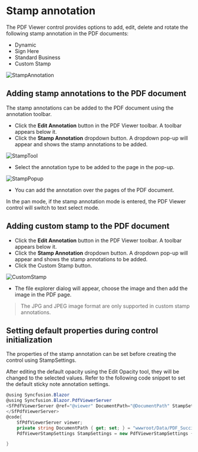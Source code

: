 # Stamp annotation

The PDF Viewer control provides options to add, edit, delete and rotate the following stamp annotation in the PDF documents:

* Dynamic
* Sign Here
* Standard Business
* Custom Stamp

![StampAnnotation](../../pdfviewer/images/stamp_annot.png)

## Adding stamp annotations to the PDF document

The stamp annotations can be added to the PDF document using the annotation toolbar.

* Click the **Edit Annotation** button in the PDF Viewer toolbar. A toolbar appears below it.
* Click the **Stamp Annotation** dropdown button. A dropdown pop-up will appear and shows the stamp annotations to be added.

![StampTool](../../pdfviewer/images/stamp_tool.png)

* Select the annotation type to be added to the page in the pop-up.

![StampPopup](../../pdfviewer/images/selectstamp_annot.png)

* You can add the annotation over the pages of the PDF document.

In the pan mode, if the stamp annotation mode is entered, the PDF Viewer control will switch to text select mode.

## Adding custom stamp to the PDF document

* Click the **Edit Annotation** button in the PDF Viewer toolbar. A toolbar appears below it.
* Click the **Stamp Annotation** dropdown button. A dropdown pop-up will appear and shows the stamp annotations to be added.
* Click the Custom Stamp button.

![CustomStamp](../../pdfviewer/images/customstamp.png)

* The file explorer dialog will appear, choose the image and then add the image in the PDF page.

>The JPG and JPEG image format are only supported in custom stamp annotations.

## Setting default properties during control initialization

The properties of the stamp annotation can be set before creating the control using StampSettings.

After editing the default opacity using the Edit Opacity tool, they will be changed to the selected values.
Refer to the following code snippet to set the default sticky note annotation settings.

```csharp
@using Syncfusion.Blazor
@using Syncfusion.Blazor.PdfViewerServer
<SfPdfViewerServer @ref="@viewer" DocumentPath="@DocumentPath" StampSettings="@StampSettings" >
</SfPdfViewerServer>
@code{
    SfPdfViewerServer viewer;
    private string DocumentPath { get; set; } = "wwwroot/Data/PDF_Succinctly.pdf";
    PdfViewerStampSettings StampSettings = new PdfViewerStampSettings {Opacity=0.3,Author="Blazor" };

}
```
